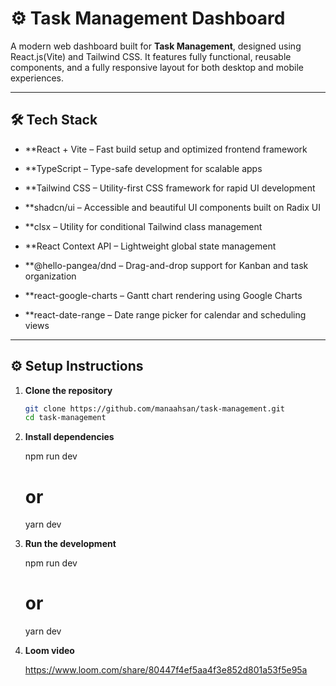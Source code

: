 # ⚙️ Task Management Dashboard

A modern web dashboard built for **Task Management**, designed using React.js(Vite) and Tailwind CSS. It features fully functional, reusable components, and a fully responsive layout for both desktop and mobile experiences.

---

## 🛠 Tech Stack

- **React + Vite – Fast build setup and optimized frontend framework

- **TypeScript – Type-safe development for scalable apps

- **Tailwind CSS – Utility-first CSS framework for rapid UI development

- **shadcn/ui – Accessible and beautiful UI components built on Radix UI

- **clsx – Utility for conditional Tailwind class management

- **React Context API – Lightweight global state management


- **@hello-pangea/dnd – Drag-and-drop support for Kanban and task organization

- **react-google-charts – Gantt chart rendering using Google Charts

- **react-date-range – Date range picker for calendar and scheduling views

---

## ⚙️ Setup Instructions

1. **Clone the repository**

   ```bash
   git clone https://github.com/manaahsan/task-management.git
   cd task-management

   ```

2. **Install dependencies**

   npm run dev

   # or

   yarn dev

3. **Run the development**

   npm run dev

   # or

   yarn dev

4. **Loom video**

   https://www.loom.com/share/80447f4ef5aa4f3e852d801a53f5e95a